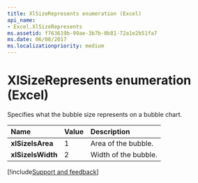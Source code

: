 ```yaml
---
title: XlSizeRepresents enumeration (Excel)
api_name:
- Excel.XlSizeRepresents
ms.assetid: f763619b-99ae-3b7b-0b81-72a1e2b51fa7
ms.date: 06/08/2017
ms.localizationpriority: medium
---
```



# XlSizeRepresents enumeration (Excel)

Specifies what the bubble size represents on a bubble chart.



|Name|Value|Description|
|:-----|:-----|:-----|
| **xlSizeIsArea**|1|Area of the bubble.|
| **xlSizeIsWidth**|2|Width of the bubble.|

[!include[Support and feedback](~/includes/feedback-boilerplate.md)]
